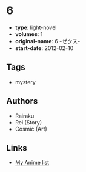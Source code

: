 # 6

-   **type**: light-novel
-   **volumes**: 1
-   **original-name**: 6 -ゼクス-
-   **start-date**: 2012-02-10

## Tags

-   mystery

## Authors

-   Rairaku
-   Rei (Story)
-   Cosmic (Art)

## Links

-   [My Anime list](https://myanimelist.net/manga/72185/6)
